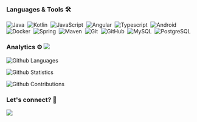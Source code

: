 ### Languages & Tools 🛠  

![Java](https://img.shields.io/badge/-Java-05122A?style=flat&logo=Java&logoColor=white)&nbsp;
![Kotlin](https://img.shields.io/badge/-Java-05122A?style=flat&logo=kotlin)&nbsp;
![JavaScript](https://img.shields.io/badge/-Java-05122A?style=flat&logo=javascript)&nbsp;
![Angular](https://img.shields.io/badge/-Java-05122A?style=flat&logo=angular)&nbsp;
![Typescript](https://img.shields.io/badge/-Java-05122A?style=flat&logo=typescript)&nbsp;
![Android](https://img.shields.io/badge/-Java-05122A?style=flat&logo=android)&nbsp;
![Docker](https://img.shields.io/badge/-Docker-05122A?style=flat&logo=docker)&nbsp;
![Spring](https://img.shields.io/badge/-Spring-05122A?style=flat&logo=spring&logoColor=white)&nbsp;
![Maven](https://img.shields.io/badge/-Maven-05122A?style=flat&logo=apache-maven&logoColor=white)&nbsp;
![Git](https://img.shields.io/badge/-Git-05122A?style=flat&logo=git)&nbsp;
![GitHub](https://img.shields.io/badge/-GitHub-05122A?style=flat&logo=github)&nbsp;
![MySQL](https://img.shields.io/badge/-MySQL-05122A?style=flat&logo=mysql&logoColor=white)&nbsp;
![PostgreSQL](https://img.shields.io/badge/-PostgreSQL-05122A?style=flat&logo=postgresql)&nbsp;




### Analytics ⚙️ ![](http://estruyf-github.azurewebsites.net/api/VisitorHit?user=tiago-ferreira&repo=dsamuel32&countColorcountColor)

![Github Languages](https://github-readme-stats.vercel.app/api/top-langs/?username=dsamuel32&layout=compact&count_private=true)

![Github Statistics](https://github-readme-stats.vercel.app/api/?username=dsamuel32&count_private=true&show_icons=true)

![Github Contributions](https://github-readme-streak-stats.herokuapp.com/?user=dsamuel32&hide_border=true)

### Let's connect? 🤝

<p align="left">

<a href="https://www.linkedin.com/in/diego-samuel-alves/"><img src="https://img.shields.io/badge/-LinkedIn-0077B5?style=flat&logo=Linkedin&logoColor=white"/></a>

</p>
